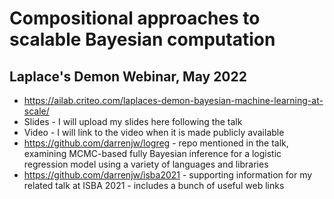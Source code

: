 # Compositional approaches to scalable Bayesian computation

## Laplace's Demon Webinar, May 2022

* https://ailab.criteo.com/laplaces-demon-bayesian-machine-learning-at-scale/
* Slides - I will upload my slides here following the talk
* Video - I will link to the video when it is made publicly available
* https://github.com/darrenjw/logreg - repo mentioned in the talk, examining MCMC-based fully Bayesian inference for a logistic regression model using a variety of languages and libraries
* https://github.com/darrenjw/isba2021 - supporting information for my related talk at ISBA 2021 - includes a bunch of useful web links


